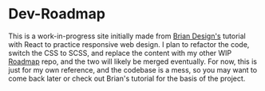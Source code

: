 # Dev-Roadmap

This is a work-in-progress site initially made from [Brian Design's](https://www.youtube.com/watch?v=3nLTB_E6XAM) tutorial with React to practice responsive web design. I plan to refactor the code, switch the CSS to SCSS, and replace the content with my other WIP [Roadmap](https://github.com/timmybytes/roadmap) repo, and the two will likely be merged eventually. For now, this is just for my own reference, and the codebase is a mess, so you may want to come back later or check out Brian's tutorial for the basis of the project.
